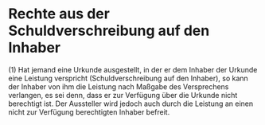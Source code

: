 # Rechte aus der Schuldverschreibung auf den Inhaber

(1) Hat jemand eine Urkunde ausgestellt, in der er dem Inhaber der Urkunde eine Leistung verspricht (Schuldverschreibung auf den Inhaber), so kann der Inhaber von ihm die Leistung nach Maßgabe des Versprechens verlangen, es sei denn, dass er zur Verfügung über die Urkunde nicht berechtigt ist. Der Aussteller wird jedoch auch durch die Leistung an einen nicht zur Verfügung berechtigten Inhaber befreit.